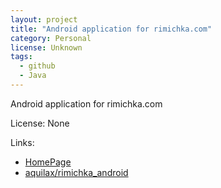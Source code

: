 ```yaml
---
layout: project
title: "Android application for rimichka.com"
category: Personal
license: Unknown
tags:
  - github
  - Java
---
```


Android application for rimichka.com

License: None

Links:

* [HomePage](http://rimichka.com)
* [aquilax/rimichka_android](https://github.com/aquilax/rimichka_android)
